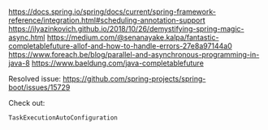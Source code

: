 https://docs.spring.io/spring/docs/current/spring-framework-reference/integration.html#scheduling-annotation-support
https://ilyazinkovich.github.io/2018/10/26/demystifying-spring-magic-async.html
https://medium.com/@senanayake.kalpa/fantastic-completablefuture-allof-and-how-to-handle-errors-27e8a97144a0
https://www.foreach.be/blog/parallel-and-asynchronous-programming-in-java-8
https://www.baeldung.com/java-completablefuture


Resolved issue:
https://github.com/spring-projects/spring-boot/issues/15729

Check out:

`TaskExecutionAutoConfiguration`
